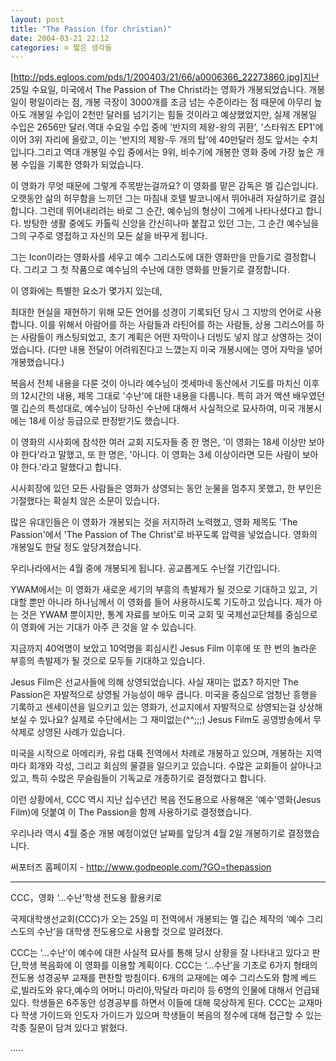 ```yaml
---
layout: post
title: "The Passion (for christian)"
date: 2004-03-21 22:12
categories: ⊙ 짧은 생각들
---
```


[http://pds.egloos.com/pds/1/200403/21/66/a0006366_22273860.jpg]지난 25일 수요일, 미국에서 The Passion of The Christ라는 영화가 개봉되었습니다. 개봉일이 평일이라는 점, 개봉 극장이 3000개를 조금 넘는 수준이라는 점 때문에 아무리 높아도 개봉일 수입이 2천만 달러를 넘기기는 힘들 것이라고 예상했었지만, 실제 개봉일 수입은 2656만 달러.역대 수요일 수입 중에 '반지의 제왕-왕의 귀환', '스타워즈 EP1'에 이어 3위 자리에 올랐고, 이는 '반지의 제왕-두 개의 탑'에 40만달러 정도 앞서는 수치입니다.그리고 역대 개봉일 수입 중에서는 9위, 비수기에 개봉한 영화 중에 가장 높은 개봉 수입을 기록한 영화가 되었습니다.
 
이 영화가 무엇 때문에 그렇게 주목받는걸까요?
이 영화를 맡은 감독은 멜 깁슨입니다. 오랫동안 삶의 허무함을 느끼던 그는 마침내 호텔 발코니에서 뛰어내려 자살하기로 결심합니다. 그런데 뛰어내리려는 바로 그 순간, 예수님의 형상이 그에게 나타나셨다고 합니다. 방탕한 생활 중에도 카톨릭 신앙을 간신히나마 붙잡고 있던 그는, 그 순간 예수님을 그의 구주로 영접하고 자신의 모든 삶을 바꾸게 됩니다.
 
그는 Icon이라는 영화사를 세우고 예수 그리스도에 대한 영화만을 만들기로 결정합니다. 그리고 그 첫 작품으로 예수님의 수난에 대한 영화를 만들기로 결정합니다.
 
이 영화에는 특별한 요소가 몇가지 있는데,
 
최대한 현실을 재현하기 위해 모든 언어를 성경이 기록되던 당시 그 지방의 언어로 사용합니다. 이를 위해서 아람어를 하는 사람들과 라틴어를 하는 사람들, 상용 그리스어를 하는 사람들이 캐스팅되었고, 초기 계획은 어떤 자막이나 더빙도 넣지 않고 상영하는 것이었습니다. (다만 내용 전달이 어려워진다고 느꼈는지 미국 개봉시에는 영어 자막을 넣어 개봉했습니다.)
 
복음서 전체 내용을 다룬 것이 아니라 예수님이 겟세마네 동산에서 기도를 마치신 이후의 12시간의 내용, 제목 그대로 '수난'에 대한 내용을 다룹니다. 특히 과거 액션 배우였던 멜 깁슨의 특성대로, 예수님이 당하신 수난에 대해서 사실적으로 묘사하여, 미국 개봉시에는 18세 이상 등급으로 판정받기도 했습니다.
 
 
이 영화의 시사회에 참석한 여러 교회 지도자들 중 한 명은, '이 영화는 18세 이상만 보아야 한다'라고 말했고, 또 한 명은, '아니다. 이 영화는 3세 이상이라면 모든 사람이 보아야 한다.'라고 말했다고 합니다.
 
시사회장에 있던 모든 사람들은 영화가 상영되는 동안 눈물을 멈추지 못했고, 한 부인은 기절했다는 확실치 않은 소문이 있습니다.
 
많은 유대인들은 이 영화가 개봉되는 것을 저지하려 노력했고, 영화 제목도 'The Passion'에서 'The Passion of The Christ'로 바꾸도록 압력을 넣었습니다. 영화의 개봉일도 한달 정도 앞당겨졌습니다.
 
우리나라에서는 4월 중에 개봉되게 됩니다. 공교롭게도 수난절 기간입니다.
 
YWAM에서는 이 영화가 새로운 세기의 부흥의 촉발제가 될 것으로 기대하고 있고, 기대할 뿐만 아니라 하나님께서 이 영화를 들어 사용하시도록 기도하고 있습니다. 제가 아는 것은 YWAM 뿐이지만, 통계 자료를 보아도 미국 교회 및 국제선교단체를 중심으로 이 영화에 거는 기대가 아주 큰 것을 알 수 있습니다.
 
지금까지 40억명이 보았고 10억명을 회심시킨 Jesus Film 이후에 또 한 번의 놀라운 부흥의 촉발제가 될 것으로 모두들 기대하고 있습니다.
 
Jesus Film은 선교사들에 의해 상영되었습니다. 사실 재미는 없죠? 하지만 The Passion은 자발적으로 상영될 가능성이 매우 큽니다. 미국을 중심으로 엄청난 흥행을 기록하고 센세이션을 일으키고 있는 영화가, 선교지에서 자발적으로 상영되는걸 상상해보실 수 있나요? 실제로 수단에서는 그 재미없는(^^;;;) Jesus Film도 공영방송에서 무삭제로 상영된 사례가 있습니다.
 

미국을 시작으로 아메리카, 유럽 대륙 전역에서 차례로 개봉하고 있으며, 개봉하는 지역마다 회개와 각성, 그리고 회심의 물결을 일으키고 있습니다. 수많은 교회들이 살아나고 있고, 특히 수많은 무슬림들이 기독교로 개종하기로 결정했다고 합니다.

이런 상황에서, CCC 역시 지난 십수년간 복음 전도용으로 사용해온 '예수'영화(Jesus Film)에 덧붙여 이 The Passion을 함께 사용하기로 결정했습니다.

우리나라 역시 4월 중순 개봉 예정이었던 날짜를 앞당겨 4월 2일 개봉하기로 결정했습니다.

써포터즈 홈페이지 - http://www.godpeople.com/?GO=thepassion

---------

CCC，영화 ‘…수난’학생 전도용 활용키로 


국제대학생선교회(CCC)가 오는 25일 미 전역에서 개봉되는 멜 깁슨 제작의 ‘예수 그리스도의 수난’을 대학생 전도용으로 사용할 것으로 알려졌다. 

CCC는 ‘…수난’이 예수에 대한 사실적 묘사를 통해 당시 상황을 잘 나타내고 있다고 판단,학생 복음화에 이 영화를 이용할 계획이다. CCC는 ‘…수난’을 기초로 6가지 형태의 전도용 성경공부 교재를 편찬할 방침이다. 6개의 교재에는 예수 그리스도와 함께 베드로,빌라도와 유다,예수의 어머니 마리아,막달라 마리아 등 6명의 인물에 대해서 언급돼 있다. 학생들은 6주동안 성경공부를 하면서 이들에 대해 묵상하게 된다. CCC는 교재마다 학생 가이드와 인도자 가이드가 있으며 학생들이 복음의 정수에 대해 접근할 수 있는 각종 질문이 담겨 있다고 밝혔다. 

.....

       
